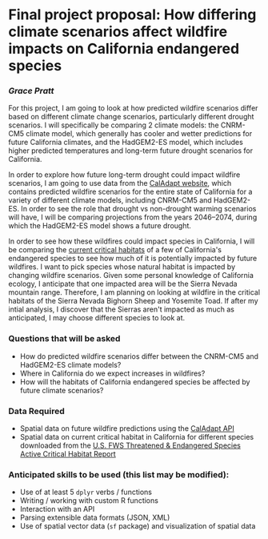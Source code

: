 # Final project proposal: How differing climate scenarios affect wildfire impacts on California endangered species
### *Grace Pratt*

For this project, I am going to look at how predicted wildfire scenarios differ based on different climate change scenarios, particularly different drought scenarios. I will specifically be comparing 2 climate models: the CNRM-CM5 climate model, which generally has cooler and wetter predictions for future California climates, and the HadGEM2-ES model, which includes higher predicted temperatures and long-term future drought scenarios for California. 

In order to explore how future long-term drought could impact wildfire scenarios, I am going to use data from the [CalAdapt website](https://cal-adapt.org/data/wildfire/), which contains predicted wildfire scenarios for the entire state of California for a variety of different climate models, including CNRM-CM5 and HadGEM2-ES. In order to see the role that drought vs non-drought warming scenarios will have, I will be comparing projections from the years 2046–2074, during which the HadGEM2-ES model shows a future drought. 

In order to see how these wildfires could impact species in California, I will be comparing the [current critical habitats](https://ecos.fws.gov/ecp/report/table/critical-habitat.html) of a few of California's endangered species to see how much of it is potentially impacted by future wildfires. I want to pick species whose natural habitat is impacted by changing wildfire scenarios. Given some personal knowledge of California ecology, I anticipate that one impacted area will be the Sierra Nevada mountain range. Therefore, I am planning on looking at wildfire in the critical habitats of the Sierra Nevada Bighorn Sheep and Yosemite Toad. If after my intial analysis, I discover that the Sierras aren't impacted as much as anticipated, I may choose different species to look at.

### Questions that will be asked

- How do predicted wildfire scenarios differ between the CNRM-CM5 and HadGEM2-ES climate models?
- Where in California do we expect increases in wildfires?
- How will the habitats of California endangered species be affected by future climate scenarios?

### Data Required

- Spatial data on future wildfire predictions using the [CalAdapt API](https://cal-adapt.org/data/wildfire/)
- Spatial data on current critical habitat in California for different species downloaded from the [U.S. FWS Threatened & Endangered Species Active Critical Habitat Report](https://ecos.fws.gov/ecp/report/table/critical-habitat.html)


### Anticipated skills to be used (this list may be modified):

- Use of at least 5 `dplyr` verbs / functions
- Writing / working with custom R functions
- Interaction with an API
- Parsing extensible data formats (JSON, XML)
- Use of spatial vector data (`sf` package) and visualization of spatial data

